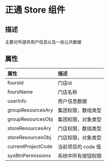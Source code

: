 # 正通 Store 组件

## 描述
主要对外提供用户信息以及一些公共数据

## 属性

|属性|描述|
|:--|:--|
|foursId| 门店id |
|foursName| 门店名称|
|userInfo|用户信息数据|
|groupResourcesAry|集团权限，数组类型|
|groupResourcesObj|集团权限，对象类型|
|storeResourcesAry|门店权限，数组类型|
|storeResourcesObj|门店权限，对象类型|
|currentProjectCode|当前项目的 code 值|
|sysBtnPermissions|系统中所有按钮权限|